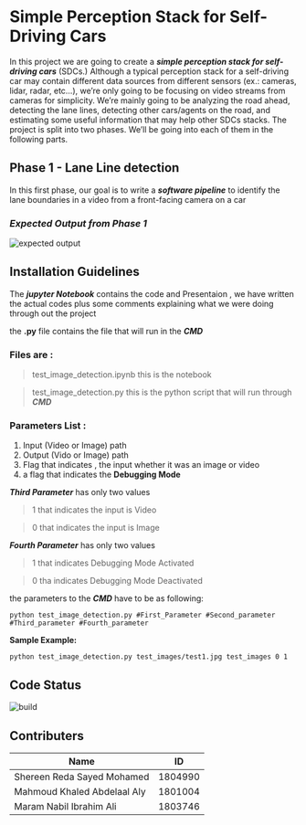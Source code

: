# Simple Perception Stack for Self-Driving Cars
In this project we are going to create a **_simple perception stack for self-driving cars_** (SDCs.) Although a typical perception stack for a self-driving car may contain different data sources from different sensors (ex.: cameras, lidar, radar, etc…), we’re only going to be focusing on video streams from cameras for simplicity. We’re mainly going to be analyzing the road ahead, detecting the lane lines, detecting other cars/agents on the road, and estimating some useful information that may help other SDCs stacks. The project is split into two phases. We’ll be going into each of them in the following parts.
## Phase 1 - Lane Line detection
In this first phase, our goal is to write a **_software pipeline_** to identify the lane boundaries in a video from a front-facing camera on a car
### _Expected Output from Phase 1_
![expected output](https://user-images.githubusercontent.com/54672453/163658944-d04f1d58-98ae-4017-b196-ba660c7d4a1b.png)

## Installation Guidelines

The **_jupyter Notebook_** contains the code and Presentaion , we have written the actual codes plus some comments explaining what we were doing through out the project 

the **.py** file contains the file that will run in the **_CMD_**

### Files are :
> test_image_detection.ipynb this is the notebook

> test_image_detection.py this is the python script that will run through **_CMD_**

### Parameters List :
1. Input (Video or Image) path 
2. Output (Vido or Image) path
3. Flag that indicates , the input whether it was an image or video
4. a flag that indicates the **Debugging Mode**

**_Third Parameter_** has only two values
> 1 that indicates the input is Video

> 0 that indicates the input is Image

**_Fourth Parameter_** has only two values
> 1 that indicates Debugging Mode Activated

> 0 tha indicates Debugging Mode Deactivated

the parameters to the **_CMD_** have to be as following:
```
python test_image_detection.py #First_Parameter #Second_parameter #Third_parameter #Fourth_parameter
```
**Sample Example:**

```
python test_image_detection.py test_images/test1.jpg test_images 0 1
```

## Code Status
![build](https://img.shields.io/badge/Build-in%20progress-orange)

## Contributers

| **Name** | **ID** |
| --- | --- |
| Shereen Reda Sayed Mohamed | 1804990 |
| Mahmoud Khaled Abdelaal Aly | 1801004 |
| Maram Nabil Ibrahim Ali | 1803746 |

